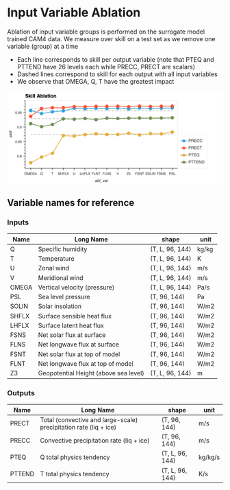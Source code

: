 # Input Variable Ablation

Ablation of input variable groups is performed on the surrogate model trained CAM4 data. We measure over skill on a test set as we remove one variable (group) at a time

- Each line corresponds to skill per output variable (note that PTEQ and PTTEND have 26 levels each while PRECC, PRECT are scalars)
- Dashed lines correspond to skill for each output with all input variables
- We observe that OMEGA, Q, T have the greatest impact

[![](ablation_baseline.png)](ablation_baseline.png)


## Variable names for reference

### Inputs

| Name | Long Name | shape | unit |
| --- | --- | --- | --- |
| Q | Specific humidity | (T, L, 96, 144) | kg/kg|
| T | Temperature | (T, L, 96, 144) | K|
| U | Zonal wind | (T, L, 96, 144) | m/s|
| V | Meridional wind | (T, L, 96, 144) | m/s|
| OMEGA | Vertical velocity (pressure) | (T, L, 96, 144) | Pa/s|
| PSL | Sea level pressure | (T, 96, 144) | Pa|
| SOLIN | Solar insolation | (T, 96, 144) | W/m2|
| SHFLX | Surface sensible heat flux | (T, 96, 144) | W/m2|
| LHFLX | Surface latent heat flux | (T, 96, 144) | W/m2|
| FSNS | Net solar flux at surface | (T, 96, 144) | W/m2|
| FLNS | Net longwave flux at surface | (T, 96, 144) | W/m2|
| FSNT | Net solar flux at top of model | (T, 96, 144) | W/m2|
| FLNT | Net longwave flux at top of model | (T, 96, 144) | W/m2|
| Z3 | Geopotential Height (above sea level) | (T, L, 96, 144) | m|

### Outputs

| Name | Long Name | shape | unit |
| --- | --- | --- | --- |
| PRECT | Total (convective and large-scale) precipitation rate (liq + ice) | (T, 96, 144) | m/s|
| PRECC | Convective precipitation rate (liq + ice) | (T, 96, 144) | m/s|
| PTEQ | Q total physics tendency | (T, L, 96, 144) | kg/kg/s|
| PTTEND | T total physics tendency | (T, L, 96, 144) | K/s|





